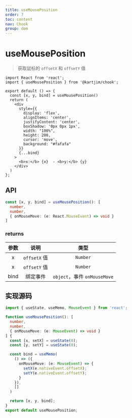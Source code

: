 ```yaml
---
title: useMousePosition
order: 7
toc: content
nav: Chook
group: dom
---
```

# useMousePosition

> 获取鼠标的 `offsetX` 和 `offsetY` 值

```tsx
import React from 'react';
import { useMousePosition } from '@kartjim/chook';

export default () => {
  const [x, y, bind] = useMousePosition()
  return (
    <div
      style={{
        display: 'flex',
        alignItems: 'center',
        justifyContent: 'center',
        boxShadow: '0px 0px 1px',
        width: "100%",
        height: 200,
        cursor: 'move',
        background: "#fafafa"
      }}
      {...bind}
    >
      <b>x:</b> {x}  - <b>y:</b> {y}
    </div>
  )
};
```

## API
```ts
const [x, y, bind] = useMousePosition(): [
  number,
  number,
  { onMouseMove: (e: React.MouseEvent) => void }
]
```

### returns
|   参数   |     说明     |                 类型                 |
| :------: | :----------: | :----------------------------------: |
| x | `offsetX` 值 |              `Number`               |
| x | `offsetY` 值 |              `Number`               |
|   bind   |   绑定事件   | `object`，事件 `onMouseMove` |

## 实现源码
```ts
import { useState, useMemo, MouseEvent } from 'react';

function useMousePosition(): [
  number,
  number,
  { onMouseMove: (e: MouseEvent) => void }
] {
  const [x, setX] = useState(0);
  const [y, setY] = useState(0);

  const bind = useMemo(
    () => ({
      onMouseMove: (e: MouseEvent) => {
        setX(e.nativeEvent.offsetX);
        setY(e.nativeEvent.offsetY);
      }
    }),
    []
  )

  return [x, y, bind];
}
export default useMousePosition;
```
